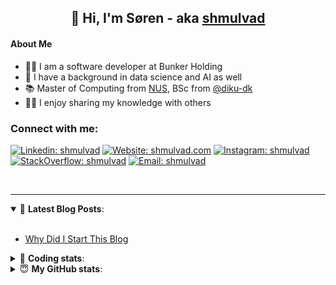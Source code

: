 <h2 align="center">
	👋 Hi, I'm Søren - aka <a href="https://shmulvad.com">shmulvad</a>
</h2>

#### About Me
- 👨‍💻 I am a software developer at Bunker Holding
- 🤖 I have a background in data science and AI as well
- 📚 Master of Computing from [NUS], BSc from [@diku-dk]
- 👨‍🏫 I enjoy sharing my knowledge with others

### Connect with me:

[![Linkedin: shmulvad](https://img.shields.io/badge/shmulvad-blue?style=flat&logo=Linkedin&logoColor=white)][linkedin]
[![Website: shmulvad.com](https://img.shields.io/badge/shmulvad.com-47CCCC?&style=flat&logo=Google-Chrome&logoColor=white)][website]
[![Instagram: shmulvad](https://img.shields.io/badge/-@shmulvad-purple?style=flat&logo=Instagram&logoColor=white)][instagram]
[![StackOverflow: shmulvad](https://img.shields.io/badge/shmulvad-FE7A16?style=flat&logo=stack-overflow&logoColor=white)][stackOverflow]
[![Email: shmulvad](https://img.shields.io/badge/shmulvad-D14836?style=flat&logo=gmail&logoColor=white)][mail]

<br />

---

<details open>
 <summary>📕 <b>Latest Blog Posts</b>: </summary>

<br>

<!-- BLOG-POST-LIST:START -->
- [Why Did I Start This Blog](https://shmulvad.com/blog/why-did-start-this-blog)
<!-- BLOG-POST-LIST:END -->

</details>

<!-- --- -->

<details>
 <summary>🤖 <b>Coding stats</b>: </summary>

<br>

NOTE: Doesn't track coding at work.

<!--START_SECTION:waka-->
![Code Time](http://img.shields.io/badge/Code%20Time-3%2C110%20hrs%2034%20mins-blue)

**I'm an Early 🐤** 

```text
🌞 Morning                1640 commits        ███████░░░░░░░░░░░░░░░░░░   26.45 % 
🌆 Daytime                2437 commits        ██████████░░░░░░░░░░░░░░░   39.31 % 
🌃 Evening                1515 commits        ██████░░░░░░░░░░░░░░░░░░░   24.44 % 
🌙 Night                  608 commits         ██░░░░░░░░░░░░░░░░░░░░░░░   09.81 % 
```


📊 **This Week I Spent My Time On** 

```text
💬 Programming Languages: 
Other                    35 mins             █████████████████░░░░░░░░   68.38 % 
Python                   11 mins             █████░░░░░░░░░░░░░░░░░░░░   21.73 % 
TOML                     3 mins              ██░░░░░░░░░░░░░░░░░░░░░░░   07.42 % 
INI                      0 secs              ░░░░░░░░░░░░░░░░░░░░░░░░░   00.66 % 
YAML                     0 secs              ░░░░░░░░░░░░░░░░░░░░░░░░░   00.66 % 

🔥 Editors: 
Zsh                      30 mins             ███████████████░░░░░░░░░░   60.45 % 
VS Code                  20 mins             ██████████░░░░░░░░░░░░░░░   39.55 % 

🐱‍💻 Projects: 
km24-core                31 mins             ████████████████░░░░░░░░░   62.00 % 
company-scrapers         13 mins             ███████░░░░░░░░░░░░░░░░░░   26.05 % 
Terminal                 6 mins              ███░░░░░░░░░░░░░░░░░░░░░░   11.95 % 
```


 Last Updated on 18/04/2025 18:50:33 UTC
<!--END_SECTION:waka-->

</details>

<!-- --- -->

<details>
 <summary>😇 <b>My GitHub stats</b>: </summary>

<br>

<img align="left" alt="shmulvad's Github Stats" src="https://github-readme-stats.vercel.app/api?username=shmulvad&show_icons=true&hide_border=true" />

</details>



[website]: https://shmulvad.com
[linkedin]: https://linkedin.com/in/shmulvad
[instagram]: https://instagram.com/shmulvad
[stackOverflow]: https://stackoverflow.com/users/9248793/shmulvad
[mail]: mailto:shmulvad@gmail.com
[@diku-dk]: https://github.com/diku-dk
[github]: https://github.com/shmulvad
[NUS]: https://www.nus.edu.sg
